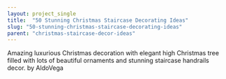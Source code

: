 ```yaml
---
layout: project_single
title:  "50 Stunning Christmas Staircase Decorating Ideas"
slug: "50-stunning-christmas-staircase-decorating-ideas"
parent: "christmas-staircase-decor-ideas"
---
```

Amazing luxurious Christmas decoration with elegant high Christmas tree filled with lots of beautiful ornaments and stunning staircase handrails decor. by  AldoVega